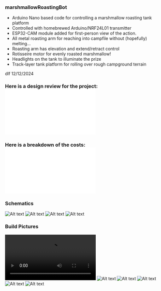 ### marshmallowRoastingBot
* Arduino Nano based code for controlling a marshmallow roasting tank platform
* Controlled with homebrewed Arduino/NRF24L01 transmitter
* ESP32-CAM module added for first-person view of the action.
* All metal roasting arm for reaching into campfile without (hopefully) melting...
* Roasting arm has elevation and extend/retract control
* Rotisseire motor for evenly roasted marshmallow!
* Headlights on the tank to illuminate the prize
* Track-layer tank platform for rolling over rough campground terrain

dlf  12/12/2024

### Here is a design review for the project: ![Design Review](./DesignReview.pdf "Design Review")
### Here is a breakdown of the costs: ![Tank Costs](./TankCosts.pdf "Tank Costs")

### Schematics
![Alt text](./Schematic_Sheet1.png "Marshmallow Roasting Robot")
![Alt text](./Schematic_Sheet2.png "Transmitter")
![Alt text](./Schematic_Sheet3.png "ESP32-CAM")
![Alt text](./HallSensor.png "Hall Effect Sensor")


### Build Pictures
![Demo Video](./DemoVid.mov "Demo Video")
![Alt text](./Robot1.jpg "Ready to Roast")
![Alt text](./Robot2.jpg "Slide Mechanics")
![Alt text](./Robot5.jpg "Slide Mechanics")
![Alt text](./Robot4.jpg "Slide Mechanics")
![Alt text](./Transmitter.jpg "Transmitter")

